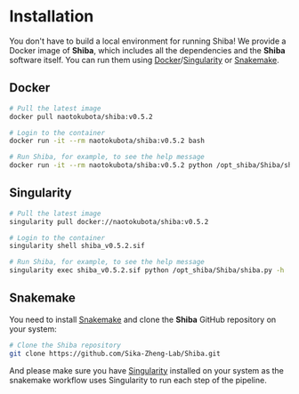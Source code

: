 # Installation

You don't have to build a local environment for running Shiba! We provide a Docker image of **Shiba**, which includes all the dependencies and the **Shiba** software itself. You can run them using [Docker](https://docs.docker.com/get-docker/)/[Singularity](https://sylabs.io/guides/3.7/user-guide/quick_start.html) or [Snakemake](https://snakemake.readthedocs.io/en/stable/).

## Docker

``` bash
# Pull the latest image
docker pull naotokubota/shiba:v0.5.2

# Login to the container
docker run -it --rm naotokubota/shiba:v0.5.2 bash

# Run Shiba, for example, to see the help message
docker run -it --rm naotokubota/shiba:v0.5.2 python /opt_shiba/Shiba/shiba.py -h
```

## Singularity

``` bash
# Pull the latest image
singularity pull docker://naotokubota/shiba:v0.5.2

# Login to the container
singularity shell shiba_v0.5.2.sif

# Run Shiba, for example, to see the help message
singularity exec shiba_v0.5.2.sif python /opt_shiba/Shiba/shiba.py -h
```

## Snakemake

You need to install [Snakemake](https://snakemake.readthedocs.io/en/stable/) and clone the **Shiba** GitHub repository on your system:

``` bash
# Clone the Shiba repository
git clone https://github.com/Sika-Zheng-Lab/Shiba.git
```

And please make sure you have [Singularity](https://sylabs.io/guides/3.7/user-guide/quick_start.html) installed on your system as the snakemake workflow uses Singularity to run each step of the pipeline.
